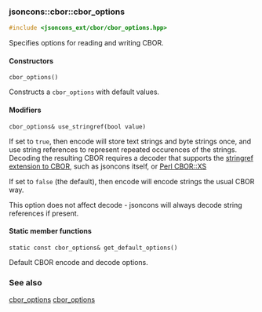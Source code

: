 ### jsoncons::cbor::cbor_options

```c++
#include <jsoncons_ext/cbor/cbor_options.hpp>
```

Specifies options for reading and writing CBOR.

#### Constructors

    cbor_options()
Constructs a `cbor_options` with default values. 

#### Modifiers

    cbor_options& use_stringref(bool value)

If set to `true`, then encode will store text strings and
byte strings once, and use string references to represent repeated occurences
of the strings. Decoding the resulting CBOR requires a decoder
that supports the 
[stringref extension to CBOR](http://cbor.schmorp.de/stringref), such as
jsoncons itself, or [Perl CBOR::XS](http://software.schmorp.de/pkg/CBOR-XS.html)

If set to `false` (the default), then encode
will encode strings the usual CBOR way. 

This option does not affect decode - jsoncons will always decode
string references if present.

#### Static member functions

    static const cbor_options& get_default_options()
Default CBOR encode and decode options.

### See also

[cbor_options](cbor_decode_options.md)
[cbor_options](cbor_encode_options.md)

